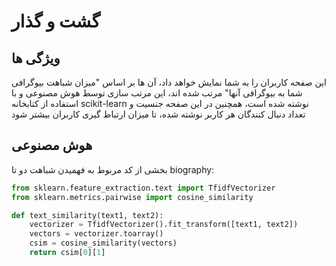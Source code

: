 # گشت و گذار

## ویژگی ها
این صفحه کاربران را به شما نمایش خواهد داد، آن ها بر اساس "میزان شباهت بیوگرافی شما به بیوگرافی آنها" مرتب شده اند، این مرتب سازی توسط هوش مصنوعی و با استفاده از کتابخانه scikit-learn نوشته شده است، همچنین در این صفحه جنسیت و تعداد دنبال کنندگان هر کاربر نوشته شده، تا میزان ارتباط گیری کاربران بیشتر شود

## هوش مصنوعی
بخشی از کد مربوط به فهمیدن شباهت دو تا biography:

``` python
from sklearn.feature_extraction.text import TfidfVectorizer
from sklearn.metrics.pairwise import cosine_similarity

def text_similarity(text1, text2):
    vectorizer = TfidfVectorizer().fit_transform([text1, text2])
    vectors = vectorizer.toarray()
    csim = cosine_similarity(vectors)
    return csim[0][1]
```